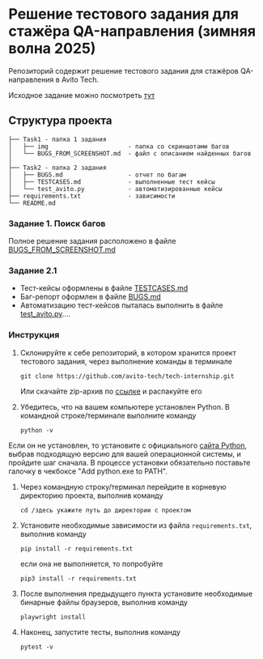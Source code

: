 # Решение тестового задания для стажёра QA-направления (зимняя волна 2025)
Репозиторий содержит решение тестового задания для стажёров QA-направления в Avito Tech.

  Исходное задание можно посмотреть [тут](QA-trainee-assignment-winter-2025.md)

## Структура проекта
```
├── Task1 - папка 1 задания
│   ├── img                      - папка со скриншотами багов
│   └── BUGS_FROM_SCREENSHOT.md  - файл с описанием найденных багов
│
├── Task2 - папка 2 задания
│   ├── BUGS.md                  - отчет по багам
│   ├── TESTCASES.md             - выполненные тест кейсы
│   └── test_avito.py            - автоматизированные кейсы
├── requirements.txt             - зависимости
└── README.md
```

### Задание 1. Поиск багов
Полное решение задания расположено в файле [BUGS_FROM_SCREENSHOT.md](Task1/BUGS_FROM_SCREENSHOT.md)

### Задание 2.1
* Тест-кейсы оформлены в файле [TESTCASES.md](Task2/TESTCASES.md)
* Баг-репорт оформлен в файле [BUGS.md](Task2/BUGS.md)
* Автоматизацию тест-кейсов пыталась выполнить в файле [test_avito.py](Task2/auto_tests/test_avito.py)....




### Инструкция   

1. Склонируйте к себе репозиторий, в котором хранится проект тестового задания, через выполнение команды в терминале  
    ```  
    git clone https://github.com/avito-tech/tech-internship.git
    ```  
    Или скачайте zip-архив по [ссылке](https://github.com/Herzenswearme/AvitoTech\_QA-trainee/archive/refs/heads/main.zip) и распакуйте его

2. Убедитесь, что на вашем компьютере установлен Python. В командной строке/терминале выполните команду  
    ```  
    python -v  
    ```    
Если он не установлен, то установите с официального [сайта Python](https://www.python.org/downloads/), выбрав подходящую версию для вашей операционной системы, и пройдите шаг сначала. В процессе установки обязательно поставьте галочку в чекбоксе "Add python.exe to PATH". 

1. Через командную строку/терминал перейдите в корневую директорию проекта, выполнив команду  
   ```  
   cd /здесь укажите путь до директории с проектом  
   ```
2. Установите необходимые зависимости из файла `requirements.txt`, выполнив команду    
   ```  
   pip install -r requirements.txt  
   ```  
   если она не выполняется, то попробуйте  
   ```  
   pip3 install -r requirements.txt  
   ```  
3. После выполнения предыдущего пункта установите необходимые бинарные файлы браузеров, выполнив команду  
   ```  
   playwright install  
   ```  
     
4. Наконец, запустите тесты, выполнив команду    
   ```  
   pytest -v  
   ```  